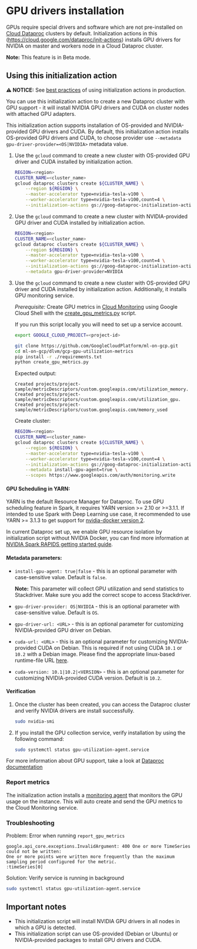 # GPU drivers installation

GPUs require special drivers and software which are not pre-installed on
[Cloud Dataproc](https://cloud.google.com/dataproc) clusters by default.
Initialization actions in this (https://cloud.google.com/dataproc/init-actions)
installs GPU drivers for NVIDIA on master and workers node in a Cloud Dataproc
cluster.

**Note:** This feature is in Beta mode.

## Using this initialization action

**:warning: NOTICE:** See
[best practices](/README.md#how-initialization-actions-are-used) of using
initialization actions in production.

You can use this initialization action to create a new Dataproc cluster with GPU
support - it will install NVIDIA GPU drivers and CUDA on cluster nodes with
attached GPU adapters.

This initialization action supports installation of OS-provided and
NVIDIA-provided GPU drivers and CUDA. By default, this initialization action
installs OS-provided GPU drivers and CUDA, to choose provider use `--metadata
gpu-driver-provider=<OS|NVIDIA>` metadata value.

1.  Use the `gcloud` command to create a new cluster with OS-provided GPU driver
    and CUDA installed by initialization action.

    ```bash
    REGION=<region>
    CLUSTER_NAME=<cluster_name>
    gcloud dataproc clusters create ${CLUSTER_NAME} \
        --region ${REGION} \
        --master-accelerator type=nvidia-tesla-v100 \
        --worker-accelerator type=nvidia-tesla-v100,count=4 \
        --initialization-actions gs://goog-dataproc-initialization-actions-${REGION}/gpu/install_gpu_driver.sh
    ```

1.  Use the `gcloud` command to create a new cluster with NVIDIA-provided GPU
    driver and CUDA installed by initialization action.

    ```bash
    REGION=<region>
    CLUSTER_NAME=<cluster_name>
    gcloud dataproc clusters create ${CLUSTER_NAME} \
        --region ${REGION} \
        --master-accelerator type=nvidia-tesla-v100 \
        --worker-accelerator type=nvidia-tesla-v100,count=4 \
        --initialization-actions gs://goog-dataproc-initialization-actions-${REGION}/gpu/install_gpu_driver.sh \
        --metadata gpu-driver-provider=NVIDIA
    ```

1.  Use the `gcloud` command to create a new cluster with OS-provided GPU driver
    and CUDA installed by initialization action. Additionally, it installs GPU
    monitoring service.

    *Prerequisite:* Create GPU metrics in
    [Cloud Monitoring](https://cloud.google.com/monitoring/docs/) using Google
    Cloud Shell with the
    [create_gpu_metrics.py](https://github.com/GoogleCloudPlatform/ml-on-gcp/blob/master/dlvm/gcp-gpu-utilization-metrics/create_gpu_metrics.py)
    script.

    If you run this script locally you will need to set up a service account.

    ```bash
    export GOOGLE_CLOUD_PROJECT=<project-id>

    git clone https://github.com/GoogleCloudPlatform/ml-on-gcp.git
    cd ml-on-gcp/dlvm/gcp-gpu-utilization-metrics
    pip install -r ./requirements.txt
    python create_gpu_metrics.py
    ```

    Expected output:

    ```
    Created projects/project-sample/metricDescriptors/custom.googleapis.com/utilization_memory.
    Created projects/project-sample/metricDescriptors/custom.googleapis.com/utilization_gpu.
    Created projects/project-sample/metricDescriptors/custom.googleapis.com/memory_used
    ```

    Create cluster:

    ```bash
    REGION=<region>
    CLUSTER_NAME=<cluster_name>
    gcloud dataproc clusters create ${CLUSTER_NAME} \
        --region ${REGION} \
        --master-accelerator type=nvidia-tesla-v100 \
        --worker-accelerator type=nvidia-tesla-v100,count=4 \
        --initialization-actions gs://goog-dataproc-initialization-actions-${REGION}/gpu/install_gpu_driver.sh \
        --metadata install-gpu-agent=true \
        --scopes https://www.googleapis.com/auth/monitoring.write
    ```

#### GPU Scheduling in YARN:

YARN is the default Resource Manager for Dataproc. To use GPU scheduling feature
in Spark, it requires YARN version >= 2.10 or >=3.1.1. If intended to use Spark
with Deep Learning use case, it recommended to use YARN >= 3.1.3 to get support
for [nvidia-docker version 2](https://github.com/NVIDIA/nvidia-docker).

In current Dataproc set up, we enable GPU resource isolation by initialization
script without NVIDIA Docker, you can find more information at
[NVIDIA Spark RAPIDS getting started guide](https://nvidia.github.io/spark-rapids/).

#### Metadata parameters:

-   `install-gpu-agent: true|false` - this is an optional parameter with
    case-sensitive value. Default is `false`.

    **Note:** This parameter will collect GPU utilization and send statistics to
    Stackdriver. Make sure you add the correct scope to access Stackdriver.

-   `gpu-driver-provider: OS|NVIDIA` - this is an optional parameter with
    case-sensitive value. Default is `OS`.

-   `gpu-driver-url: <URL>` - this is an optional parameter for customizing
    NVIDIA-provided GPU driver on Debian.

-   `cuda-url: <URL>` - this is an optional parameter for customizing
    NVIDIA-provided CUDA on Debian. This is required if not using CUDA `10.1` or
    `10.2` with a Debian image. Please find the appropriate linux-based
    runtime-file URL [here](https://developer.nvidia.com/cuda-toolkit-archive).

-   `cuda-version: 10.1|10.2|<VERSION>` - this is an optional parameter for
    customizing NVIDIA-provided CUDA version. Default is `10.2`.

#### Verification

1.  Once the cluster has been created, you can access the Dataproc cluster and
    verify NVIDIA drivers are install successfully.

    ```bash
    sudo nvidia-smi
    ```

2.  If you install the GPU collection service, verify installation by using the
    following command:

    ```bash
    sudo systemctl status gpu-utilization-agent.service
    ```

For more information about GPU support, take a look at
[Dataproc documentation](https://cloud.google.com/dataproc/docs/concepts/compute/gpus)

### Report metrics

The initialization action installs a
[monitoring agent](https://github.com/GoogleCloudPlatform/ml-on-gcp/tree/master/dlvm/gcp-gpu-utilization-metrics)
that monitors the GPU usage on the instance. This will auto create and send the
GPU metrics to the Cloud Monitoring service.

### Troubleshooting

Problem: Error when running `report_gpu_metrics`

```
google.api_core.exceptions.InvalidArgument: 400 One or more TimeSeries could not be written:
One or more points were written more frequently than the maximum sampling period configured for the metric.
:timeSeries[0]
```

Solution: Verify service is running in background

```bash
sudo systemctl status gpu-utilization-agent.service
```

## Important notes

*   This initialization script will install NVIDIA GPU drivers in all nodes in
    which a GPU is detected.
*   This initialization script can use OS-provided (Debian or Ubuntu) or
    NVIDIA-provided packages to install GPU drivers and CUDA.

